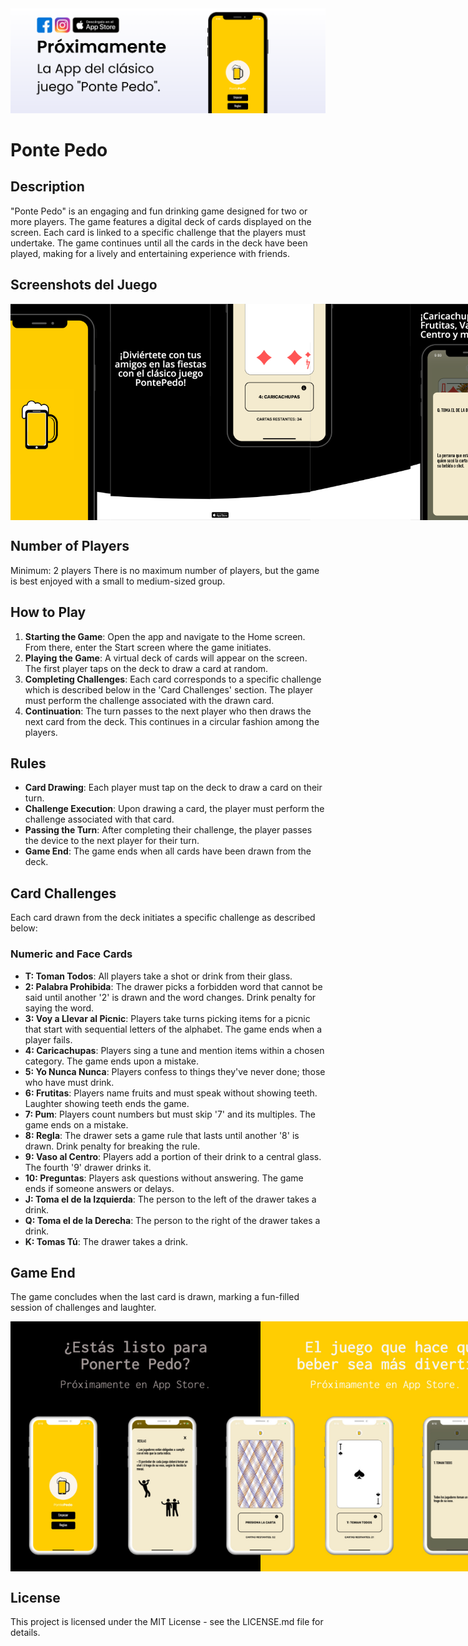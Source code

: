 <img src="https://github.com/Enrique-Macias/iOSDrinkGame/blob/main/Marketing%20Content%20PP/PP_IG-Feed1-3.png">

# Ponte Pedo

## Description
"Ponte Pedo" is an engaging and fun drinking game designed for two or more players. The game features a digital deck of cards displayed on the screen. Each card is linked to a specific challenge that the players must undertake. The game continues until all the cards in the deck have been played, making for a lively and entertaining experience with friends.

## Screenshots del Juego

<div style="display:flex; justify-content:space-between; align-items:center;">
  <img src="https://github.com/Enrique-Macias/iOSDrinkGame/blob/main/Marketing%20Content%20PP/AppStore_PP(1242px%20x%202688px)/1.png" width="160" /> 
  <img src="https://github.com/Enrique-Macias/iOSDrinkGame/blob/main/Marketing%20Content%20PP/AppStore_PP(1242px%20x%202688px)/2.png" width="160" />
  <img src="https://github.com/Enrique-Macias/iOSDrinkGame/blob/main/Marketing%20Content%20PP/AppStore_PP(1242px%20x%202688px)/3.png" width="160" />
  <img src="https://github.com/Enrique-Macias/iOSDrinkGame/blob/main/Marketing%20Content%20PP/AppStore_PP(1242px%20x%202688px)/4.png" width="160" />
  <img src="https://github.com/Enrique-Macias/iOSDrinkGame/blob/main/Marketing%20Content%20PP/AppStore_PP(1242px%20x%202688px)/5.png" width="160" />
</div>

## Number of Players
Minimum: 2 players
There is no maximum number of players, but the game is best enjoyed with a small to medium-sized group.

## How to Play
1. **Starting the Game**: Open the app and navigate to the Home screen. From there, enter the Start screen where the game initiates.
2. **Playing the Game**: A virtual deck of cards will appear on the screen. The first player taps on the deck to draw a card at random.
3. **Completing Challenges**: Each card corresponds to a specific challenge which is described below in the 'Card Challenges' section. The player must perform the challenge associated with the drawn card.
4. **Continuation**: The turn passes to the next player who then draws the next card from the deck. This continues in a circular fashion among the players.

## Rules
- **Card Drawing**: Each player must tap on the deck to draw a card on their turn.
- **Challenge Execution**: Upon drawing a card, the player must perform the challenge associated with that card.
- **Passing the Turn**: After completing their challenge, the player passes the device to the next player for their turn.
- **Game End**: The game ends when all cards have been drawn from the deck.

## Card Challenges
Each card drawn from the deck initiates a specific challenge as described below:

### Numeric and Face Cards
- **T: Toman Todos**: All players take a shot or drink from their glass.
- **2: Palabra Prohibida**: The drawer picks a forbidden word that cannot be said until another '2' is drawn and the word changes. Drink penalty for saying the word.
- **3: Voy a Llevar al Picnic**: Players take turns picking items for a picnic that start with sequential letters of the alphabet. The game ends when a player fails.
- **4: Caricachupas**: Players sing a tune and mention items within a chosen category. The game ends upon a mistake.
- **5: Yo Nunca Nunca**: Players confess to things they've never done; those who have must drink.
- **6: Frutitas**: Players name fruits and must speak without showing teeth. Laughter showing teeth ends the game.
- **7: Pum**: Players count numbers but must skip '7' and its multiples. The game ends on a mistake.
- **8: Regla**: The drawer sets a game rule that lasts until another '8' is drawn. Drink penalty for breaking the rule.
- **9: Vaso al Centro**: Players add a portion of their drink to a central glass. The fourth '9' drawer drinks it.
- **10: Preguntas**: Players ask questions without answering. The game ends if someone answers or delays.
- **J: Toma el de la Izquierda**: The person to the left of the drawer takes a drink.
- **Q: Toma el de la Derecha**: The person to the right of the drawer takes a drink.
- **K: Tomas Tú**: The drawer takes a drink.

## Game End
The game concludes when the last card is drawn, marking a fun-filled session of challenges and laughter.

<div style="display:flex; justify-content:space-between; align-items:center;">
  <img src="https://github.com/Enrique-Macias/iOSDrinkGame/blob/main/Marketing%20Content%20PP/IG-Feed%205-6/1.png" height="400" /> 
  <img src="https://github.com/Enrique-Macias/iOSDrinkGame/blob/main/Marketing%20Content%20PP/IG-Feed%205-6/2.png" height="400" />
</div>

## License
This project is licensed under the MIT License - see the LICENSE.md file for details.
